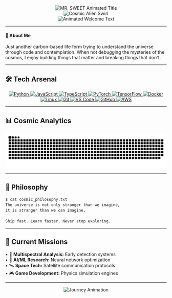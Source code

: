 <div align="center">
  <img src="https://readme-typing-svg.herokuapp.com?font=Orbitron&weight=900&size=48&duration=3000&pause=9999999&color=8A2BE2,9370DB,BA55D3,DDA0DD,E6E6FA&center=true&vCenter=true&width=600&height=80&lines=MR.+SWEET&repeat=false" alt="MR. SWEET Animated Title" />
</div>

<div align="center">
  <img src="https://media.giphy.com/media/l0HlBO7eyXzSZkJri/giphy.gif" width="150" alt="Cosmic Alien Swirl" />
</div>

<div align="center">
  <img src="https://readme-typing-svg.herokuapp.com?font=Orbitron&weight=700&size=32&duration=2500&pause=9999999&color=FF6B6B,4ECDC4,45B7D1,96CEB4,FFEAA7,DDA0DD,98D8C8&center=true&vCenter=true&multiline=true&width=650&height=200&lines=Welcome%2C+Human+👾+%7C+Scroll+Down%2C+If+You+Dare!+🚀+%7C+Entering+Sweetverse...+✨+%7C+Ready+for+Adventure%3F+🌟&repeat=false" alt="Animated Welcome Text" />
</div>

---

#### 💫 About Me

Just another carbon-based life form trying to understand the universe through code and contemplation. When not debugging the mysteries of the cosmos, I enjoy building things that matter and breaking things that don't.

---

## 🛠️ Tech Arsenal

<div align="center">
  <a href="https://github.com/python/cpython" target="_blank">
    <img src="https://skillicons.dev/icons?i=python&theme=dark" alt="Python" width="50" height="50" />
  </a>
  <a href="https://github.com/tc39/ecma262" target="_blank">
    <img src="https://skillicons.dev/icons?i=javascript&theme=dark" alt="JavaScript" width="50" height="50" />
  </a>
  <a href="https://github.com/microsoft/TypeScript" target="_blank">
    <img src="https://skillicons.dev/icons?i=typescript&theme=dark" alt="TypeScript" width="50" height="50" />
  </a>
  <a href="https://github.com/pytorch/pytorch" target="_blank">
    <img src="https://skillicons.dev/icons?i=pytorch&theme=dark" alt="PyTorch" width="50" height="50" />
  </a>
  <a href="https://github.com/tensorflow/tensorflow" target="_blank">
    <img src="https://skillicons.dev/icons?i=tensorflow&theme=dark" alt="TensorFlow" width="50" height="50" />
  </a>
  <a href="https://github.com/docker/docker" target="_blank">
    <img src="https://skillicons.dev/icons?i=docker&theme=dark" alt="Docker" width="50" height="50" />
  </a>
  <a href="https://github.com/torvalds/linux" target="_blank">
    <img src="https://skillicons.dev/icons?i=linux&theme=dark" alt="Linux" width="50" height="50" />
  </a>
  <a href="https://github.com/git/git" target="_blank">
    <img src="https://skillicons.dev/icons?i=git&theme=dark" alt="Git" width="50" height="50" />
  </a>
  <a href="https://github.com/microsoft/vscode" target="_blank">
    <img src="https://skillicons.dev/icons?i=vscode&theme=dark" alt="VS Code" width="50" height="50" />
  </a>
  <a href="https://github.com" target="_blank">
    <img src="https://skillicons.dev/icons?i=github&theme=dark" alt="GitHub" width="50" height="50" />
  </a>
  <a href="https://github.com/aws/aws-cli" target="_blank">
    <img src="https://skillicons.dev/icons?i=aws&theme=dark" alt="AWS" width="50" height="50" />
  </a>
</div>

---

## 📊 Cosmic Analytics

<div align="center">
  <img src="https://raw.githubusercontent.com/Platane/snk/output/github-contribution-grid-snake-dark.svg" alt="Neural Network Animation" />
</div>

---

## 🌟 Philosophy

```bash
$ cat cosmic_philosophy.txt
The universe is not only stranger than we imagine, 
it is stranger than we can imagine.

Ship fast. Learn faster. Never stop exploring.
```

---

## 🚀 Current Missions

• 🔬 **Multispectral Analysis:** Early detection systems  
• 🤖 **AI/ML Research:** Neural network optimization  
• 🛰️ **Space Tech:** Satellite communication protocols  
• 🎮 **Game Development:** Physics simulation engines  

---

<div align="center">
  <img src="https://capsule-render.vercel.app/api?type=waving&color=gradient&customColorList=12&height=200&section=footer&text=Journey%20Continues...&fontSize=42&fontColor=fff&animation=twinkling" alt="Journey Animation" />
</div>
